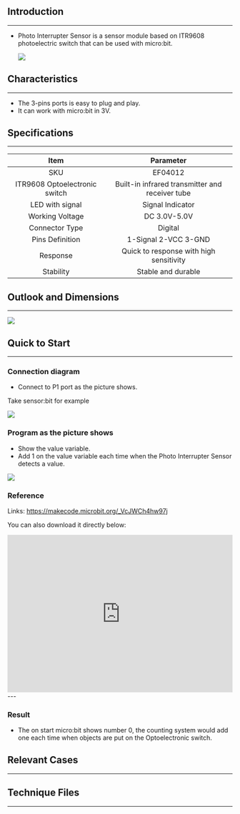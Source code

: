 ## Introduction
---


- Photo Interrupter Sensor is a sensor module based on ITR9608 photoelectric switch that can be used with micro:bit.

   ![](https://i.imgur.com/xxZhvK9.jpg)

## Characteristics
---
- The 3-pins ports is easy to plug and play.
- It can work with micro:bit in 3V. 

## Specifications
---
Item | Parameter 
:-: | :-: 
SKU|EF04012
ITR9608 Optoelectronic switch|Built-in infrared transmitter and receiver tube
LED with signal|Signal Indicator
Working Voltage|DC 3.0V-5.0V
Connector Type|Digital
Pins Definition|1-Signal 2-VCC 3-GND
Response|Quick to response with high sensitivity
Stability|Stable and durable

## Outlook and Dimensions
---
 ![](https://i.imgur.com/J7MA9tb.jpg)

## Quick to Start
---
### Connection diagram
- Connect to P1 port as the picture shows.

Take sensor:bit for example

 ![](https://i.imgur.com/bh7oR62.png)

### Program as the picture shows
- Show the value variable.
- Add 1 on the value variable each time when the Photo Interrupter Sensor detects a value.

![](https://i.imgur.com/dii53A7.png)

### Reference

Links: https://makecode.microbit.org/_VcJWCh4hw97j

You can also download it directly below:

<div style="position:relative;height:0;padding-bottom:70%;overflow:hidden;"><iframe style="position:absolute;top:0;left:0;width:100%;height:100%;" src="https://makecode.microbit.org/#pub:_VcJWCh4hw97j" frameborder="0" sandbox="allow-popups allow-forms allow-scripts allow-same-origin"></iframe></div>  
---

### Result
- The on start micro:bit shows number 0, the counting system would add one each time when objects are put on the Optoelectronic switch.

## Relevant Cases 
---

## Technique Files
---
